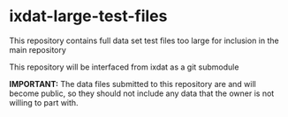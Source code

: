 # ixdat-large-test-files

This repository contains full data set test files too large for inclusion in the main repository

This repository will be interfaced from ixdat as a git submodule

**IMPORTANT:** The data files submitted to this repository are and will become public, so they should not include any data that the owner is not willing to part with.
